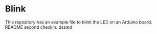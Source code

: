 # Blink

This repository has an example file to blink the LED on an Arduino board.
README second checkin.
dssmd